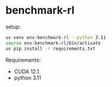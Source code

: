 # benchmark-rl





setup:
```bash
uv venv env-benchmark-rl --python 3.11
source env-benchmark-rl/bin/activate
uv pip install -r requirements.txt
```

Requirements:
 - CUDA 12.1
 - python 3.11





